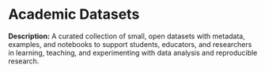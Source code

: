 # Academic Datasets

**Description:** A curated collection of small, open datasets with metadata, examples, and notebooks to support students, educators, and researchers in learning, teaching, and experimenting with data analysis and reproducible research.
